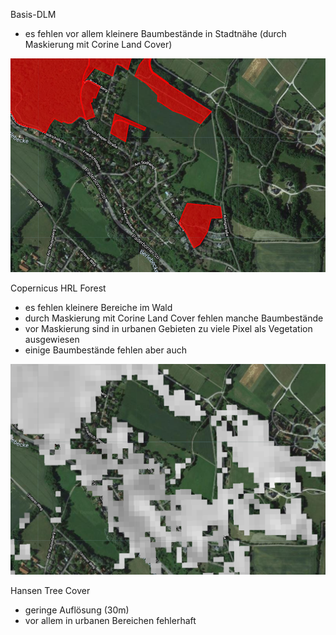 Basis-DLM
* es fehlen vor allem kleinere Baumbestände in Stadtnähe (durch Maskierung mit Corine Land Cover)

![](https://github.com/wiesehahn/waldmaske/blob/master/output_data/img/urbaner-wald_basis-dlm.PNG)

Copernicus HRL Forest
* es fehlen kleinere Bereiche im Wald 
* durch Maskierung mit Corine Land Cover fehlen manche Baumbestände
* vor Maskierung sind in urbanen Gebieten zu viele Pixel als Vegetation ausgewiesen
* einige Baumbestände fehlen aber auch

![](https://github.com/wiesehahn/waldmaske/blob/master/output_data/img/urbaner-wald_copernicus-tcd.PNG)

Hansen Tree Cover
* geringe Auflösung (30m)
* vor allem in urbanen Bereichen fehlerhaft


